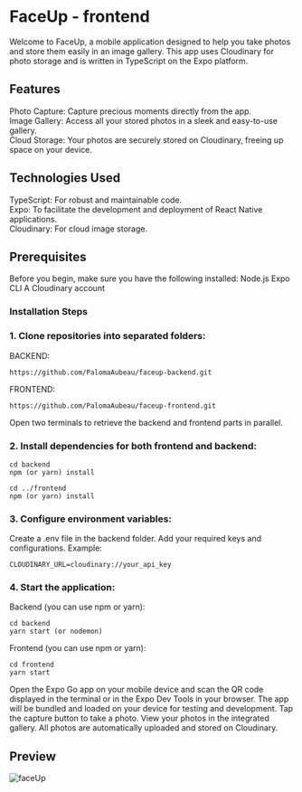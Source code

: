 # FaceUp - frontend
Welcome to FaceUp, a mobile application designed to help you take photos and store them easily in an image gallery. This app uses Cloudinary for photo storage and is written in TypeScript on the Expo platform.

## Features
Photo Capture: Capture precious moments directly from the app.\
Image Gallery: Access all your stored photos in a sleek and easy-to-use gallery.\
Cloud Storage: Your photos are securely stored on Cloudinary, freeing up space on your device.

## Technologies Used
TypeScript: For robust and maintainable code.\
Expo: To facilitate the development and deployment of React Native applications.\
Cloudinary: For cloud image storage.

## Prerequisites
Before you begin, make sure you have the following installed:
Node.js 
Expo CLI 
A Cloudinary account

### Installation Steps
### 1. Clone repositories into  separated folders:

BACKEND:
```
https://github.com/PalomaAubeau/faceup-backend.git
```
FRONTEND:
```
https://github.com/PalomaAubeau/faceup-frontend.git
```
Open two terminals to retrieve the backend and frontend parts in parallel.
### 2. Install dependencies for both frontend and backend:

```
cd backend
npm (or yarn) install
```
```
cd ../frontend
npm (or yarn) install
```

### 3. Configure environment variables:
Create a .env file in the backend folder.
Add your required keys and configurations.
Example:
```
CLOUDINARY_URL=cloudinary://your_api_key
```
### 4. Start the application:
Backend (you can use npm or yarn):
```
cd backend
yarn start (or nodemon)
```
Frontend (you can use npm or yarn):
```
cd frontend
yarn start
```
Open the Expo Go app on your mobile device and scan the QR code displayed in the terminal or in the Expo Dev Tools in your browser.
The app will be bundled and loaded on your device for testing and development.
Tap the capture button to take a photo.
View your photos in the integrated gallery.
All photos are automatically uploaded and stored on Cloudinary.

## Preview
![faceUp](https://github.com/PalomaAubeau/faceup-backend/assets/154338327/89ae47ea-1dac-4997-90f0-b96463ab430b)








